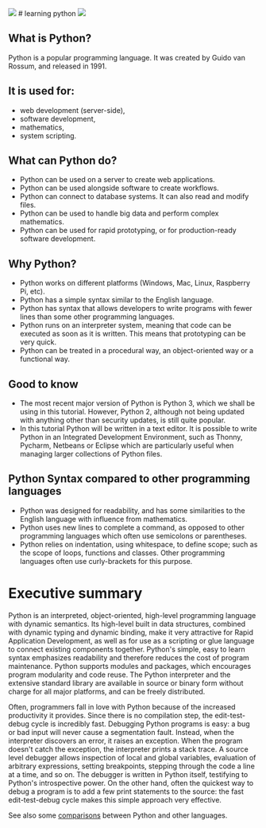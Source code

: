 <img src="https://www.python.org/static/img/python-logo.png">
# learning python <img src="https://pbs.twimg.com/profile_images/439154912719413248/pUBY5pVj_normal.png">

## What is Python?

 Python is a popular programming language. It was created by Guido van Rossum, and released in 1991.

## It is used for:

   - web development (server-side),
   - software development,
   - mathematics,
   - system scripting.

## What can Python do?

   - Python can be used on a server to create web applications.
   - Python can be used alongside software to create workflows.
   - Python can connect to database systems. It can also read and modify files.
   - Python can be used to handle big data and perform complex mathematics.
   - Python can be used for rapid prototyping, or for production-ready software development.

## Why Python?

   - Python works on different platforms (Windows, Mac, Linux, Raspberry Pi, etc).
   - Python has a simple syntax similar to the English language.
   - Python has syntax that allows developers to write programs with fewer lines than some other programming languages.
   - Python runs on an interpreter system, meaning that code can be executed as soon as it is written. This means that prototyping can be very quick.
   - Python can be treated in a procedural way, an object-oriented way or a functional way.

## Good to know

   - The most recent major version of Python is Python 3, which we shall be using in this tutorial. However, Python 2, although not being updated with anything other than security updates, is still quite popular.
   - In this tutorial Python will be written in a text editor. It is possible to write Python in an Integrated Development Environment, such as Thonny, Pycharm, Netbeans or Eclipse which are particularly useful when managing larger collections of Python files.

## Python Syntax compared to other programming languages

   - Python was designed for readability, and has some similarities to the English language with influence from mathematics.
   - Python uses new lines to complete a command, as opposed to other programming languages which often use semicolons or parentheses.
   - Python relies on indentation, using whitespace, to define scope; such as the scope of loops, functions and classes. Other programming languages often use curly-brackets for this purpose.


# Executive summary
Python is an interpreted, object-oriented, high-level programming language with dynamic semantics. Its high-level built in data structures, combined with dynamic typing and dynamic binding, make it very attractive for Rapid Application Development, as well as for use as a scripting or glue language to connect existing components together. Python's simple, easy to learn syntax emphasizes readability and therefore reduces the cost of program maintenance. Python supports modules and packages, which encourages program modularity and code reuse. The Python interpreter and the extensive standard library are available in source or binary form without charge for all major platforms, and can be freely distributed.

Often, programmers fall in love with Python because of the increased productivity it provides. Since there is no compilation step, the edit-test-debug cycle is incredibly fast. Debugging Python programs is easy: a bug or bad input will never cause a segmentation fault. Instead, when the interpreter discovers an error, it raises an exception. When the program doesn't catch the exception, the interpreter prints a stack trace. A source level debugger allows inspection of local and global variables, evaluation of arbitrary expressions, setting breakpoints, stepping through the code a line at a time, and so on. The debugger is written in Python itself, testifying to Python's introspective power. On the other hand, often the quickest way to debug a program is to add a few print statements to the source: the fast edit-test-debug cycle makes this simple approach very effective.

See also some [comparisons](https://www.python.org/doc/essays/comparisons) between Python and other languages. 
